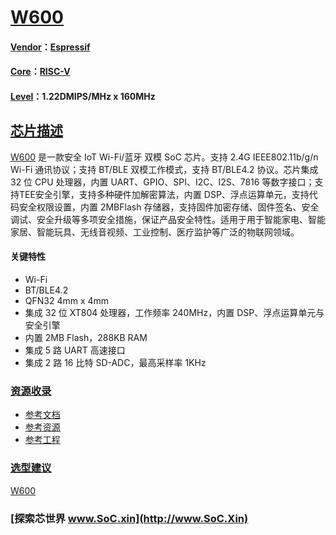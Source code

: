 ﻿# [W600](https://github.com/SoCXin/W600)

#### [Vendor](https://github.com/SoCXin/Vendor)：[Espressif](https://github.com/SoCXin/espressif)
#### [Core](https://github.com/SoCXin/RISC-V)：[RISC-V](https://github.com/SoCXin/RISC-V)
#### [Level](https://github.com/SoCXin/Level)：1.22DMIPS/MHz x 160MHz

## [芯片描述](https://github.com/SoCXin/W600/wiki)

[W600](https://github.com/SoCXin/W600) 是一款安全 IoT Wi-Fi/蓝牙 双模 SoC 芯片。支持 2.4G IEEE802.11b/g/n Wi-Fi 通讯协议；支持 BT/BLE 双模工作模式，支持 BT/BLE4.2 协议。芯片集成 32 位 CPU 处理器，内置 UART、GPIO、SPI、I2C、I2S、7816 等数字接口；支持TEE安全引擎，支持多种硬件加解密算法，内置 DSP、浮点运算单元，支持代码安全权限设置，内置 2MBFlash 存储器，支持固件加密存储、固件签名、安全调试、安全升级等多项安全措施，保证产品安全特性。适用于用于智能家电、智能家居、智能玩具、无线音视频、工业控制、医疗监护等广泛的物联网领域。

#### 关键特性

*  Wi-Fi
*  BT/BLE4.2
*  QFN32 4mm x 4mm
* 集成 32 位 XT804 处理器，工作频率 240MHz，内置 DSP、浮点运算单元与安全引擎
* 内置 2MB Flash，288KB RAM
* 集成 5 路 UART 高速接口
* 集成 2 路 16 比特 SD-ADC，最高采样率 1KHz


### [资源收录](https://github.com/SoCXin)

* [参考文档](docs/)
* [参考资源](src/)
* [参考工程](project/)

### [选型建议](https://github.com/SoCXin)

[W600](https://github.com/SoCXin/W600)

###  [探索芯世界 www.SoC.xin](http://www.SoC.Xin)
